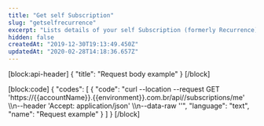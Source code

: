 ```yaml
---
title: "Get self Subscription"
slug: "getselfrecurrence"
excerpt: "Lists details of your self Subscription (formerly Recurrence)."
hidden: false
createdAt: "2019-12-30T19:13:49.450Z"
updatedAt: "2020-02-28T14:18:36.657Z"
---
```

[block:api-header]
{
  "title": "Request body example"
}
[/block]

[block:code]
{
  "codes": [
    {
      "code": "curl --location --request GET 'https://{{accountName}}.{{environment}}.com.br/api//subscriptions/me' \\\n--header 'Accept: application/json' \\\n--data-raw ''",
      "language": "text",
      "name": "Request example"
    }
  ]
}
[/block]